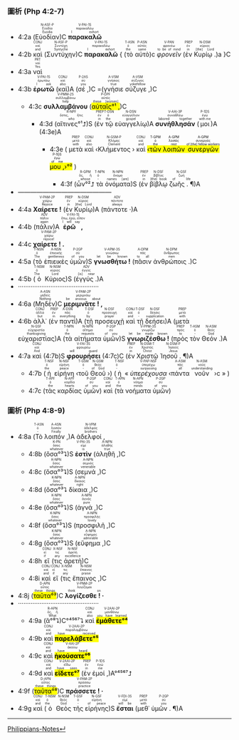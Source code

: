 ### 圖析 (Php 4:2-7)

- <rt>4:2a</rt> (<RUBY><ruby><ruby>Εὐοδίαν<rt>Euodia</rt></ruby><rt>Εὐοδία</rt></ruby><rt>N-ASF-P</rt></RUBY>)C <RUBY><ruby><ruby><strong>παρακαλῶ</strong><rt>I exhort</rt></ruby><rt>παρακαλέω</rt></ruby><rt>V-PAI-1S</rt></RUBY> 
- <rt>4:2b</rt> <RUBY><ruby><ruby>καὶ<rt>and</rt></ruby><rt>καί</rt></ruby><rt>CONJ</rt></RUBY> (<RUBY><ruby><ruby>Συντύχην<rt>Syntyche</rt></ruby><rt>Συντύχη</rt></ruby><rt>N-ASF-P</rt></RUBY>)C <RUBY><ruby><ruby><strong>παρακαλῶ</strong><rt>I exhort</rt></ruby><rt>παρακαλέω</rt></ruby><rt>V-PAI-1S</rt></RUBY> { (<RUBY><ruby><ruby>τὸ<rt>the</rt></ruby><rt>ὁ</rt></ruby><rt>T-ASN</rt></RUBY> <RUBY><ruby><ruby>αὐτὸ<rt>same</rt></ruby><rt>αὐτός</rt></ruby><rt>P-ASN</rt></RUBY>)c <RUBY><ruby><ruby><em>φρονεῖν</em><rt>to be of mind</rt></ruby><rt>φρονέω</rt></ruby><rt>V-PAN</rt></RUBY> (<RUBY><ruby><ruby>ἐν<rt>in</rt></ruby><rt>ἐν</rt></ruby><rt>PREP</rt></RUBY> <RUBY><ruby><ruby>Κυρίῳ .<rt>[the] Lord</rt></ruby><rt>κύριος</rt></ruby><rt>N-DSM</rt></RUBY>)a }C
- <rt>4:3a</rt> <RUBY><ruby><ruby>ναὶ<rt>Yes</rt></ruby><rt>ναί</rt></ruby><rt>PRT</rt></RUBY> 
- <rt>4:3b</rt> <RUBY><ruby><ruby><strong>ἐρωτῶ</strong><rt>I ask</rt></ruby><rt>ἐρωτάω</rt></ruby><rt>V-PAI-1S</rt></RUBY> (<RUBY><ruby><ruby>καὶ<rt>also</rt></ruby><rt>καί</rt></ruby><rt>CONJ</rt></RUBY>)A (<RUBY><ruby><ruby>σέ ,<rt>you</rt></ruby><rt>σύ</rt></ruby><rt>P-2AS</rt></RUBY>)C =(<RUBY><ruby><ruby>γνήσιε<rt>true</rt></ruby><rt>γνήσιος</rt></ruby><rt>A-VSM</rt></RUBY> <RUBY><ruby><ruby>σύζυγε ,<rt>yokefellow</rt></ruby><rt>σύζυγος</rt></ruby><rt>A-VSM</rt></RUBY>)C 
	- <rt>4:3c</rt> <RUBY><ruby><ruby><strong>συλλαμβάνου</strong><rt>help</rt></ruby><rt>συλλαμβάνω</rt></ruby><rt>V-PMM-2S</rt></RUBY> (<RUBY><ruby><ruby><mark>αὐταῖς°¹ ,</mark><rt>these [women]</rt></ruby><rt>αὐτός</rt></ruby><rt>P-DPF</rt></RUBY>)C 
		- <rt>4:3d</rt> (<RUBY><ruby><ruby>αἵτινες°¹⮥<rt>who</rt></ruby><rt>ὅστις, ἥτις</rt></ruby><rt>R-NPF</rt></RUBY>)S (<RUBY><ruby><ruby>ἐν<rt>in</rt></ruby><rt>ἐν</rt></ruby><rt>PREP</rt></RUBY> <RUBY><ruby><ruby>τῷ<rt>the</rt></ruby><rt>ὁ</rt></ruby><rt>T-DSN</rt></RUBY> <RUBY><ruby><ruby>εὐαγγελίῳ<rt>gospel</rt></ruby><rt>εὐαγγέλιον</rt></ruby><rt>N-DSN</rt></RUBY>)A <RUBY><ruby><ruby><strong>συνήθλησάν</strong><rt>labored together</rt></ruby><rt>συναθλέω</rt></ruby><rt>V-AAI-3P</rt></RUBY> (<RUBY><ruby><ruby>μοι<rt>with me</rt></ruby><rt>ἐγώ</rt></ruby><rt>P-1DS</rt></RUBY>)A (<rt>4:3e</rt>)A
			- <rt>4:3e</rt> ( <RUBY><ruby><ruby>μετὰ<rt>with</rt></ruby><rt>μετά</rt></ruby><rt>PREP</rt></RUBY> <RUBY><ruby><ruby>καὶ<rt>also</rt></ruby><rt>καί</rt></ruby><rt>CONJ</rt></RUBY> ‹<RUBY><ruby><ruby>Κλήμεντος<rt>Clement</rt></ruby><rt>Κλήμης</rt></ruby><rt>N-GSM-P</rt></RUBY> › <RUBY><ruby><ruby>καὶ<rt>and</rt></ruby><rt>καί</rt></ruby><rt>CONJ</rt></RUBY> <mark>‹<RUBY><ruby><ruby>τῶν<rt>the</rt></ruby><rt>ὁ</rt></ruby><rt>T-GPM</rt></RUBY> <RUBY><ruby><ruby>λοιπῶν<rt>rest</rt></ruby><rt>λοιπός</rt></ruby><rt>A-GPM</rt></RUBY> <RUBY><ruby><ruby>συνεργῶν<rt>of [the] fellow workers</rt></ruby><rt>συνεργός</rt></ruby><rt>A-GPM</rt></RUBY> <RUBY><ruby><ruby>μου ,<rt>of me</rt></ruby><rt>ἐγώ</rt></ruby><rt>P-1GS</rt></RUBY>›°²</mark> )
				-  <rt>4:3f</rt> (<RUBY><ruby><ruby>ὧν°²⮥<rt>whose</rt></ruby><rt>ὅς, ἥ</rt></ruby><rt>R-GPM</rt></RUBY> <RUBY><ruby><ruby>τὰ<rt>-</rt></ruby><rt>ὁ</rt></ruby><rt>T-NPN</rt></RUBY> <RUBY><ruby><ruby>ὀνόματα<rt>names [are]</rt></ruby><rt>ὄνομα</rt></ruby><rt>N-NPN</rt></RUBY>)S (<RUBY><ruby><ruby>ἐν<rt>in</rt></ruby><rt>ἐν</rt></ruby><rt>PREP</rt></RUBY> <RUBY><ruby><ruby>βίβλῳ<rt>[the] book</rt></ruby><rt>βίβλος</rt></ruby><rt>N-DSF</rt></RUBY> <RUBY><ruby><ruby>ζωῆς . ¶<rt>of life</rt></ruby><rt>ζωή</rt></ruby><rt>N-GSF</rt></RUBY>)A
- ———————————————
- <rt>4:4a</rt> <RUBY><ruby><ruby><strong>Χαίρετε !</strong><rt>Rejoice</rt></ruby><rt>χαίρω</rt></ruby><rt>V-PAM-2P</rt></RUBY> (<RUBY><ruby><ruby>ἐν<rt>in</rt></ruby><rt>ἐν</rt></ruby><rt>PREP</rt></RUBY> <RUBY><ruby><ruby>Κυρίῳ<rt>[the] Lord</rt></ruby><rt>κύριος</rt></ruby><rt>N-DSM</rt></RUBY>)A (<RUBY><ruby><ruby>πάντοτε ·<rt>always</rt></ruby><rt>πάντοτε</rt></ruby><rt>ADV</rt></RUBY>)A 
- <rt>4:4b</rt> (<RUBY><ruby><ruby>πάλιν<rt>again</rt></ruby><rt>πάλιν</rt></ruby><rt>ADV</rt></RUBY>)A <RUBY><ruby><ruby><strong>ἐρῶ ,</strong><rt>I will say</rt></ruby><rt>ἔπω, ἐρῶ, εἶπον</rt></ruby><rt>V-FAI-1S</rt></RUBY> 
- <rt>4:4c</rt> <RUBY><ruby><ruby><strong>χαίρετε ! .</strong><rt>rejoice!</rt></ruby><rt>χαίρω</rt></ruby><rt>V-PAM-2P</rt></RUBY> 
- <rt>4:5a</rt> (<RUBY><ruby><ruby>τὸ<rt>The</rt></ruby><rt>ὁ</rt></ruby><rt>T-NSN</rt></RUBY> <RUBY><ruby><ruby>ἐπιεικὲς<rt>gentleness</rt></ruby><rt>ἐπιεικής</rt></ruby><rt>A-NSN</rt></RUBY> <RUBY><ruby><ruby>ὑμῶν<rt>of you</rt></ruby><rt>σύ</rt></ruby><rt>P-2GP</rt></RUBY>)S <RUBY><ruby><ruby><strong>γνωσθήτω !</strong><rt>let be known</rt></ruby><rt>γινώσκω</rt></ruby><rt>V-APM-3S</rt></RUBY> (<RUBY><ruby><ruby>πᾶσιν<rt>to all</rt></ruby><rt>πᾶς</rt></ruby><rt>A-DPM</rt></RUBY> <RUBY><ruby><ruby>ἀνθρώποις .<rt>men</rt></ruby><rt>ἄνθρωπος</rt></ruby><rt>N-DPM</rt></RUBY>)C 
- <rt>4:5b</rt> (<RUBY><ruby><ruby>ὁ<rt>The</rt></ruby><rt>ὁ</rt></ruby><rt>T-NSM</rt></RUBY> <RUBY><ruby><ruby>Κύριος<rt>Lord</rt></ruby><rt>κύριος</rt></ruby><rt>N-NSM</rt></RUBY>)S (<RUBY><ruby><ruby>ἐγγύς .<rt>[is] near</rt></ruby><rt>ἐγγύς</rt></ruby><rt>ADV</rt></RUBY>)A 
- ·············································
- <rt>4:6a</rt> (<RUBY><ruby><ruby>Μηδὲν<rt>Nothing</rt></ruby><rt>μηδείς</rt></ruby><rt>A-ASN</rt></RUBY>)C <RUBY><ruby><ruby><strong>μεριμνᾶτε ! ,</strong><rt>be anxious about</rt></ruby><rt>μεριμνάω</rt></ruby><rt>V-PAM-2P</rt></RUBY> 
- <rt>4:6b</rt> <RUBY><ruby><ruby>ἀλλ᾽<rt>but</rt></ruby><rt>ἀλλά</rt></ruby><rt>CONJ</rt></RUBY> (<RUBY><ruby><ruby>ἐν<rt>in</rt></ruby><rt>ἐν</rt></ruby><rt>PREP</rt></RUBY> <RUBY><ruby><ruby>παντὶ<rt>everything</rt></ruby><rt>πᾶς</rt></ruby><rt>A-DSN</rt></RUBY>)A (<RUBY><ruby><ruby>τῇ<rt>by</rt></ruby><rt>ὁ</rt></ruby><rt>T-DSF</rt></RUBY> <RUBY><ruby><ruby>προσευχῇ<rt>prayer</rt></ruby><rt>προσευχή</rt></ruby><rt>N-DSF</rt></RUBY> <RUBY><ruby><ruby>καὶ<rt>and</rt></ruby><rt>καί</rt></ruby><rt>CONJ</rt></RUBY> <RUBY><ruby><ruby>τῇ<rt>-</rt></ruby><rt>ὁ</rt></ruby><rt>T-DSF</rt></RUBY> <RUBY><ruby><ruby>δεήσει<rt>supplication</rt></ruby><rt>δέησις</rt></ruby><rt>N-DSF</rt></RUBY>)A (<RUBY><ruby><ruby>μετὰ<rt>with</rt></ruby><rt>μετά</rt></ruby><rt>PREP</rt></RUBY> <RUBY><ruby><ruby>εὐχαριστίας<rt>thanksgiving</rt></ruby><rt>εὐχαριστία</rt></ruby><rt>N-GSF</rt></RUBY>)A (<RUBY><ruby><ruby>τὰ<rt>the</rt></ruby><rt>ὁ</rt></ruby><rt>T-NPN</rt></RUBY> <RUBY><ruby><ruby>αἰτήματα<rt>requests</rt></ruby><rt>αἴτημα</rt></ruby><rt>N-NPN</rt></RUBY> <RUBY><ruby><ruby>ὑμῶν<rt>of you</rt></ruby><rt>σύ</rt></ruby><rt>P-2GP</rt></RUBY>)S <RUBY><ruby><ruby><strong>γνωριζέσθω !</strong><rt>let be made known</rt></ruby><rt>γνωρίζω</rt></ruby><rt>V-PPM-3S</rt></RUBY> (<RUBY><ruby><ruby>πρὸς<rt>to</rt></ruby><rt>πρός</rt></ruby><rt>PREP</rt></RUBY> <RUBY><ruby><ruby>τὸν<rt>-</rt></ruby><rt>ὁ</rt></ruby><rt>T-ASM</rt></RUBY> <RUBY><ruby><ruby>Θεόν .<rt>God</rt></ruby><rt>θεός</rt></ruby><rt>N-ASM</rt></RUBY>)A
- <rt>4:7a</rt> <RUBY><ruby><ruby>καὶ<rt>And</rt></ruby><rt>καί</rt></ruby><rt>CONJ</rt></RUBY> (<rt>4:7b</rt>)S <RUBY><ruby><ruby><strong>φρουρήσει</strong><rt>will guard</rt></ruby><rt>φρουρέω</rt></ruby><rt>V-FAI-3S</rt></RUBY> (<rt>4:7c</rt>)C (<RUBY><ruby><ruby>ἐν<rt>in</rt></ruby><rt>ἐν</rt></ruby><rt>PREP</rt></RUBY> <RUBY><ruby><ruby>Χριστῷ<rt>Christ</rt></ruby><rt>Χριστός</rt></ruby><rt>N-DSM-T</rt></RUBY> <RUBY><ruby><ruby>Ἰησοῦ . ¶<rt>Jesus</rt></ruby><rt>Ἰησοῦς</rt></ruby><rt>N-DSM-P</rt></RUBY>)A
	- <rt>4:7b</rt> (<RUBY><ruby><ruby>ἡ<rt>the</rt></ruby><rt>ὁ</rt></ruby><rt>T-NSF</rt></RUBY> <RUBY><ruby><ruby>εἰρήνη<rt>peace</rt></ruby><rt>εἰρήνη</rt></ruby><rt>N-NSF</rt></RUBY> ‹<RUBY><ruby><ruby>τοῦ<rt>-</rt></ruby><rt>ὁ</rt></ruby><rt>T-GSM</rt></RUBY> <RUBY><ruby><ruby>Θεοῦ<rt>of God</rt></ruby><rt>θεός</rt></ruby><rt>N-GSM</rt></RUBY> ›) (<RUBY><ruby><ruby>ἡ<rt>-</rt></ruby><rt>ὁ</rt></ruby><rt>T-NSF</rt></RUBY> « <RUBY><ruby><ruby><em>ὑπερέχουσα</em><rt>surpassing</rt></ruby><rt>ὑπερέχω</rt></ruby><rt>V-PAP-NSF</rt></RUBY> ‹<RUBY><ruby><ruby>πάντα<rt>all</rt></ruby><rt>πᾶς</rt></ruby><rt>A-ASM</rt></RUBY> <RUBY><ruby><ruby>νοῦν<rt>understanding</rt></ruby><rt>νοῦς</rt></ruby><rt>N-ASM</rt></RUBY> ›c » )
	- <rt>4:7c</rt> (<RUBY><ruby><ruby>τὰς<rt>the</rt></ruby><rt>ὁ</rt></ruby><rt>T-APF</rt></RUBY> <RUBY><ruby><ruby>καρδίας<rt>hearts</rt></ruby><rt>καρδία</rt></ruby><rt>N-APF</rt></RUBY> <RUBY><ruby><ruby>ὑμῶν<rt>of you</rt></ruby><rt>σύ</rt></ruby><rt>P-2GP</rt></RUBY>) <RUBY><ruby><ruby>καὶ<rt>and</rt></ruby><rt>καί</rt></ruby><rt>CONJ</rt></RUBY> (<RUBY><ruby><ruby>τὰ<rt>the</rt></ruby><rt>ὁ</rt></ruby><rt>T-APN</rt></RUBY> <RUBY><ruby><ruby>νοήματα<rt>minds</rt></ruby><rt>νόημα</rt></ruby><rt>N-APN</rt></RUBY> <RUBY><ruby><ruby>ὑμῶν<rt>of you</rt></ruby><rt>σύ</rt></ruby><rt>P-2GP</rt></RUBY>)

### 圖析 (Php 4:8-9)

- <rt>4:8a</rt> (<RUBY><ruby><ruby>Τὸ<rt>-</rt></ruby><rt>ὁ</rt></ruby><rt>T-ASN</rt></RUBY> <RUBY><ruby><ruby>λοιπόν ,<rt>Finally</rt></ruby><rt>λοιπόν</rt></ruby><rt>A-ASN</rt></RUBY>)A <RUBY><ruby><ruby>ἀδελφοί ,<rt>brothers</rt></ruby><rt>ἀδελφός</rt></ruby><rt>N-VPM</rt></RUBY> 
	- <rt>4:8b</rt> (<RUBY><ruby><ruby>ὅσα°³⮧<rt>whatever</rt></ruby><rt>ὅσος</rt></ruby><rt>K-PN</rt></RUBY>)S <RUBY><ruby><ruby><strong>ἐστὶν</strong><rt>is</rt></ruby><rt>εἰμί</rt></ruby><rt>V-PAI-3S</rt></RUBY> (<RUBY><ruby><ruby>ἀληθῆ ,<rt>true</rt></ruby><rt>ἀληθής</rt></ruby><rt>A-NPN</rt></RUBY>)C 
	- <rt>4:8c</rt> (<RUBY><ruby><ruby>ὅσα°³⮧<rt>whatever</rt></ruby><rt>ὅσος</rt></ruby><rt>K-NPN</rt></RUBY>)S (<RUBY><ruby><ruby>σεμνά ,<rt>venerable</rt></ruby><rt>σεμνός</rt></ruby><rt>A-NPN</rt></RUBY>)C 
	- <rt>4:8d</rt> (<RUBY><ruby><ruby>ὅσα°³⮧<rt>whatever</rt></ruby><rt>ὅσος</rt></ruby><rt>K-NPN</rt></RUBY> <RUBY><ruby><ruby>δίκαια ,<rt>right</rt></ruby><rt>δίκαιος</rt></ruby><rt>A-NPN</rt></RUBY>)C 
	- <rt>4:8e</rt> (<RUBY><ruby><ruby>ὅσα°³⮧<rt>whatever</rt></ruby><rt>ὅσος</rt></ruby><rt>K-NPN</rt></RUBY>)S (<RUBY><ruby><ruby>ἁγνά ,<rt>pure</rt></ruby><rt>ἁγνός</rt></ruby><rt>A-NPN</rt></RUBY>)C 
	- <rt>4:8f</rt> (<RUBY><ruby><ruby>ὅσα°³⮧<rt>whatever</rt></ruby><rt>ὅσος</rt></ruby><rt>K-NPN</rt></RUBY>)S (<RUBY><ruby><ruby>προσφιλῆ ,<rt>lovely</rt></ruby><rt>προσφιλής</rt></ruby><rt>A-NPN</rt></RUBY>)C 
	- <rt>4:8g</rt> (<RUBY><ruby><ruby>ὅσα°³⮧<rt>whatever</rt></ruby><rt>ὅσος</rt></ruby><rt>K-NPN</rt></RUBY>)S (<RUBY><ruby><ruby>εὔφημα ,<rt>admirable</rt></ruby><rt>εὔφημος</rt></ruby><rt>A-NPN</rt></RUBY>)C 
	- <rt>4:8h</rt> <RUBY><ruby><ruby>εἴ<rt>if</rt></ruby><rt>εἰ</rt></ruby><rt>CONJ</rt></RUBY> (<RUBY><ruby><ruby>τις<rt>any</rt></ruby><rt>τις</rt></ruby><rt>X-NSF</rt></RUBY> <RUBY><ruby><ruby>ἀρετὴ<rt>excellence</rt></ruby><rt>ἀρετή</rt></ruby><rt>N-NSF</rt></RUBY>)C 
	- <rt>4:8i</rt> <RUBY><ruby><ruby>καὶ<rt>and</rt></ruby><rt>καί</rt></ruby><rt>CONJ</rt></RUBY> <RUBY><ruby><ruby>εἴ<rt>if</rt></ruby><rt>εἰ</rt></ruby><rt>CONJ</rt></RUBY> (<RUBY><ruby><ruby>τις<rt>any</rt></ruby><rt>τις</rt></ruby><rt>X-NSM</rt></RUBY> <RUBY><ruby><ruby>ἔπαινος ,<rt>praise</rt></ruby><rt>ἔπαινος</rt></ruby><rt>N-NSM</rt></RUBY>)C 
- <rt>4:8j</rt> (<RUBY><ruby><ruby><mark>ταῦτα°³</mark><rt>these things</rt></ruby><rt>οὗτος</rt></ruby><rt>D-APN</rt></RUBY>)C <RUBY><ruby><ruby><strong>λογίζεσθε ! ·</strong><rt>think on</rt></ruby><rt>λογίζομαι</rt></ruby><rt>V-PNM-2P</rt></RUBY> 
- ·············································
	- <rt>4:9a</rt> (<RUBY><ruby><ruby>ἃ°⁸⮧<rt>What</rt></ruby><rt>ὅς, ἥ</rt></ruby><rt>R-APN</rt></RUBY>)C°⁴⁵⁶⁷⮧ <RUBY><ruby><ruby>καὶ<rt>also</rt></ruby><rt>καί</rt></ruby><rt>CONJ</rt></RUBY> <RUBY><ruby><ruby><mark><strong>ἐμάθετε°⁴</strong></mark><rt>you have learned</rt></ruby><rt>μανθάνω</rt></ruby><rt>V-2AAI-2P</rt></RUBY> 
	- <rt>4:9b</rt> <RUBY><ruby><ruby>καὶ<rt>and</rt></ruby><rt>καί</rt></ruby><rt>CONJ</rt></RUBY> <RUBY><ruby><ruby><mark><strong>παρελάβετε°⁵</strong></mark><rt>have received</rt></ruby><rt>παραλαμβάνω</rt></ruby><rt>V-2AAI-2P</rt></RUBY> 
	- <rt>4:9c</rt> <RUBY><ruby><ruby>καὶ<rt>and</rt></ruby><rt>καί</rt></ruby><rt>CONJ</rt></RUBY> <RUBY><ruby><ruby><mark><strong>ἠκούσατε°⁶</strong></mark><rt>have heard</rt></ruby><rt>ἀκούω</rt></ruby><rt>V-AAI-2P</rt></RUBY> 
	- <rt>4:9d</rt> <RUBY><ruby><ruby>καὶ<rt>and</rt></ruby><rt>καί</rt></ruby><rt>CONJ</rt></RUBY> <RUBY><ruby><ruby><mark><strong>εἴδετε°⁷</strong></mark><rt>have seen</rt></ruby><rt>εἴδω</rt></ruby><rt>V-2AAI-2P</rt></RUBY> (<RUBY><ruby><ruby>ἐν<rt>in</rt></ruby><rt>ἐν</rt></ruby><rt>PREP</rt></RUBY> <RUBY><ruby><ruby>ἐμοί ,<rt>me</rt></ruby><rt>ἐγώ</rt></ruby><rt>P-1DS</rt></RUBY>)A°⁴⁵⁶⁷⮥
- <rt>4:9f</rt> (<RUBY><ruby><ruby><mark>ταῦτα°⁸</mark><rt>these things</rt></ruby><rt>οὗτος</rt></ruby><rt>D-APN</rt></RUBY>)C <RUBY><ruby><ruby><strong>πράσσετε ! ·</strong><rt>practice</rt></ruby><rt>πράσσω</rt></ruby><rt>V-PAM-2P</rt></RUBY> 
- <rt>4:9g</rt> <RUBY><ruby><ruby>καὶ<rt>and</rt></ruby><rt>καί</rt></ruby><rt>CONJ</rt></RUBY> (<RUBY><ruby><ruby>ὁ<rt>the</rt></ruby><rt>ὁ</rt></ruby><rt>T-NSM</rt></RUBY> <RUBY><ruby><ruby>Θεὸς<rt>God</rt></ruby><rt>θεός</rt></ruby><rt>N-NSM</rt></RUBY> <RUBY><ruby><ruby>τῆς<rt>-</rt></ruby><rt>ὁ</rt></ruby><rt>T-GSF</rt></RUBY> <RUBY><ruby><ruby>εἰρήνης<rt>of peace</rt></ruby><rt>εἰρήνη</rt></ruby><rt>N-GSF</rt></RUBY>)S <RUBY><ruby><ruby><strong>ἔσται</strong><rt>will be</rt></ruby><rt>εἰμί</rt></ruby><rt>V-FDI-3S</rt></RUBY> (<RUBY><ruby><ruby>μεθ᾽<rt>with</rt></ruby><rt>μετά</rt></ruby><rt>PREP</rt></RUBY> <RUBY><ruby><ruby>ὑμῶν . ¶<rt>you</rt></ruby><rt>σύ</rt></ruby><rt>P-2GP</rt></RUBY>)A



---
[Philippians-Notes↵](Philippians-Notes.md)